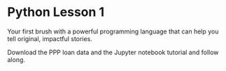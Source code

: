 # Python Lesson 1
Your first brush with a powerful programming language that can help you tell original, impactful stories. 

Download the PPP loan data and the Jupyter notebook tutorial and follow along.
